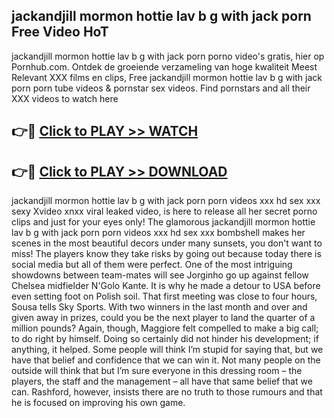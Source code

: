 ## jackandjill mormon hottie lav  b g with jack porn Free Video HoT 

jackandjill mormon hottie lav  b g with jack porn porno video's gratis, hier op Pornhub.com. Ontdek de groeiende verzameling van hoge kwaliteit Meest Relevant XXX films en clips,
Free jackandjill mormon hottie lav  b g with jack porn porn tube videos & pornstar sex videos. Find pornstars and all their XXX videos to watch here


## 👉🔴 [Click to PLAY >> WATCH](http://us.freeplayer.one?title=jackandjill_mormon_hottie_lav__b_g_with_jack_porn&ref=16D)

## 👉🔴 [Click to PLAY >> DOWNLOAD](http://us.freeplayer.one?title=jackandjill_mormon_hottie_lav__b_g_with_jack_porn&ref=16D)


jackandjill mormon hottie lav  b g with jack porn porn videos xxx hd sex xxx sexy Xvideo xnxx viral leaked video, is here to release all her secret porno clips and just for your eyes only! The glamorous jackandjill mormon hottie lav  b g with jack porn porn videos xxx hd sex xxx bombshell makes her scenes in the most beautiful decors under many sunsets, you don't want to miss! The players know they take risks by going out because today there is social media but all of them were perfect. One of the most intriguing showdowns between team-mates will see Jorginho go up against fellow Chelsea midfielder N'Golo Kante. It is why he made a detour to USA before even setting foot on Polish soil. That first meeting was close to four hours, Sousa tells Sky Sports. With two winners in the last month and over and given away in prizes, could you be the next player to land the quarter of a million pounds? Again, though, Maggiore felt compelled to make a big call; to do right by himself. Doing so certainly did not hinder his development; if anything, it helped. Some people will think I’m stupid for saying that, but we have that belief and confidence that we can win it. Not many people on the outside will think that but I’m sure everyone in this dressing room – the players, the staff and the management – all have that same belief that we can. Rashford, however, insists there are no truth to those rumours and that he is focused on improving his own game.